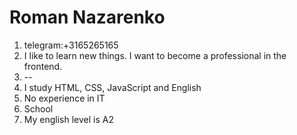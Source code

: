 # Roman Nazarenko
1. telegram:+3165265165
2. I like to learn new things. I want to become a professional in the frontend.
3. --
4. I study HTML, CSS, JavaScript and English
5. No experience in IT
6. School
7. My english level is A2
